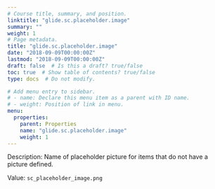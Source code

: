 ```yaml
---
# Course title, summary, and position.
linktitle: "glide.sc.placeholder.image"
summary: ""
weight: 1
# Page metadata.
title: "glide.sc.placeholder.image"
date: "2018-09-09T00:00:00Z"
lastmod: "2018-09-09T00:00:00Z"
draft: false  # Is this a draft? true/false
toc: true  # Show table of contents? true/false
type: docs  # Do not modify.

# Add menu entry to sidebar.
# - name: Declare this menu item as a parent with ID name.
# - weight: Position of link in menu.
menu:
  properties:
    parent: Properties
    name: "glide.sc.placeholder.image"
    weight: 1
---
```


Description: Name of placeholder picture for items that do not have a picture defined.


Value: `sc_placeholder_image.png`